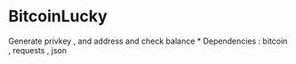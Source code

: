 # BitcoinLucky
Generate privkey , and address and check balance
*
Dependencies : bitcoin , requests , json
